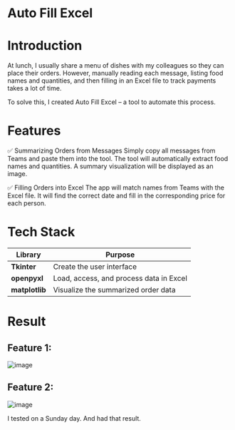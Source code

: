 # Auto Fill Excel

# Introduction
At lunch, I usually share a menu of dishes with my colleagues so they can place their orders. However, manually reading each message, listing food names and quantities, and then filling in an Excel file to track payments takes a lot of time.

To solve this, I created Auto Fill Excel – a tool to automate this process.
# Features

✅ Summarizing Orders from Messages
Simply copy all messages from Teams and paste them into the tool.
The tool will automatically extract food names and quantities.
A summary visualization will be displayed as an image.

✅ Filling Orders into Excel
The app will match names from Teams with the Excel file.
It will find the correct date and fill in the corresponding price for each person.

# Tech Stack

| **Library**   | **Purpose**  |
|--------------|-------------|
| **Tkinter**  | Create the user interface |
| **openpyxl** | Load, access, and process data in Excel |
| **matplotlib** | Visualize the summarized order data |

# Result
## Feature 1:
![image](https://github.com/user-attachments/assets/d67d125a-858b-457d-a3f9-de87b659b827)

## Feature 2:
![image](https://github.com/user-attachments/assets/5c1685d4-442a-4659-a7ed-037efe7b3078)

I tested on a Sunday day. And had that result. 




